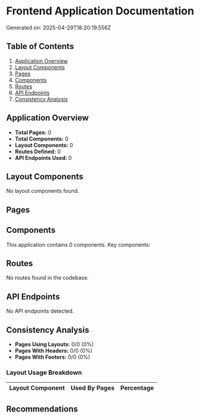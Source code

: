 # Frontend Application Documentation
Generated on: 2025-04-29T18:20:19.556Z

## Table of Contents
1. [Application Overview](#application-overview)
2. [Layout Components](#layout-components)
3. [Pages](#pages)
4. [Components](#components)
5. [Routes](#routes)
6. [API Endpoints](#api-endpoints)
7. [Consistency Analysis](#consistency-analysis)

## Application Overview

- **Total Pages:** 0
- **Total Components:** 0
- **Layout Components:** 0
- **Routes Defined:** 0
- **API Endpoints Used:** 0

## Layout Components

No layout components found.

## Pages

## Components

This application contains 0 components. Key components:

## Routes

No routes found in the codebase.

## API Endpoints

No API endpoints detected.

## Consistency Analysis

- **Pages Using Layouts:** 0/0 (0%)
- **Pages With Headers:** 0/0 (0%)
- **Pages With Footers:** 0/0 (0%)

### Layout Usage Breakdown

| Layout Component | Used By Pages | Percentage |
|------------------|---------------|------------|

## Recommendations

